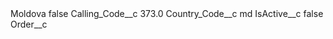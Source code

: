 <?xml version="1.0" encoding="UTF-8"?>
<CustomMetadata xmlns="http://soap.sforce.com/2006/04/metadata" xmlns:xsi="http://www.w3.org/2001/XMLSchema-instance" xmlns:xsd="http://www.w3.org/2001/XMLSchema">
    <label>Moldova</label>
    <protected>false</protected>
    <values>
        <field>Calling_Code__c</field>
        <value xsi:type="xsd:double">373.0</value>
    </values>
    <values>
        <field>Country_Code__c</field>
        <value xsi:type="xsd:string">md</value>
    </values>
    <values>
        <field>IsActive__c</field>
        <value xsi:type="xsd:boolean">false</value>
    </values>
    <values>
        <field>Order__c</field>
        <value xsi:nil="true"/>
    </values>
</CustomMetadata>
